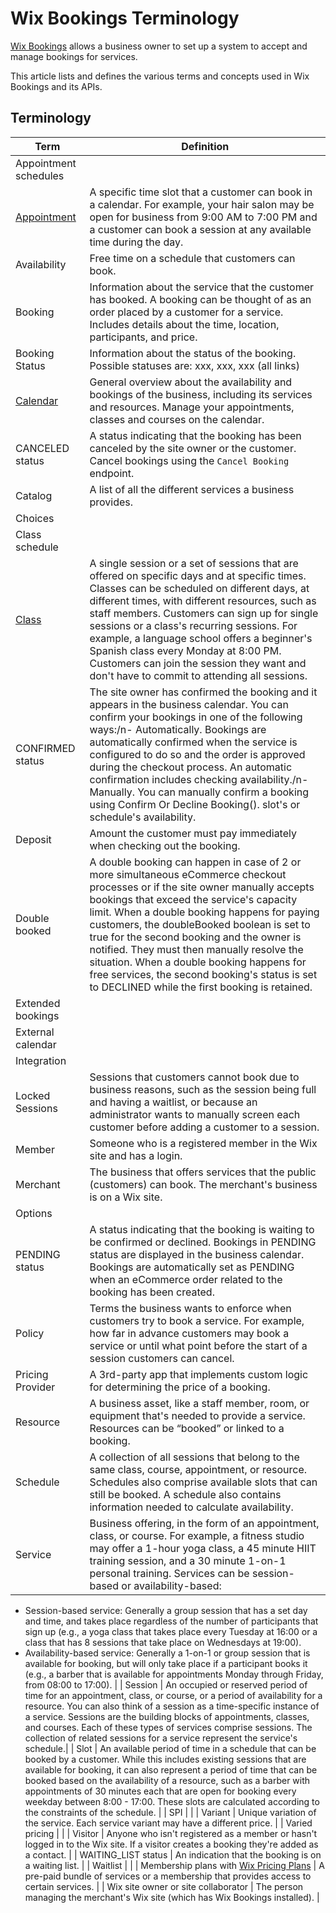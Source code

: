 # Wix Bookings Terminology

[Wix Bookings](https://support.wix.com/en/article/about-wix-bookings) allows a business owner to set up a system to accept and manage bookings for services.

This article lists and defines the various terms and concepts used in Wix Bookings and its APIs. 


## Terminology

| Term | Definition |
|---------------|-------------------------|
| Appointment schedules | |
| [Appointment](https://support.wix.com/en/article/creating-the-right-booking-service-for-your-business#appointments) | A specific time slot that a customer can book in a calendar. For example, your hair salon may be open for business from 9:00 AM to 7:00 PM and a customer can book a session at any available time during the day. | 
| Availability | Free time on a schedule that customers can book. |
| Booking | Information about the service that the customer has booked. A booking can be thought of as an order placed by a customer for a service. Includes details about the time, location, participants, and price. |
| Booking Status | Information about the status of the booking. Possible statuses are: xxx, xxx, xxx (all links) |
| [Calendar](https://support.wix.com/en/article/wix-bookings-about-the-wix-booking-calendar) | General overview about the availability and bookings of the business, including its services and resources. Manage your appointments, classes and courses on the calendar.| 
| CANCELED status | A status indicating that the booking has been canceled by the site owner or the customer. Cancel bookings using the `Cancel Booking` endpoint. |
| Catalog | A list of all the different services a business provides. | 
| Choices | | 
| Class schedule | | 
| [Class](https://support.wix.com/en/article/creating-the-right-booking-service-for-your-business#classes) | A single session or a set of sessions that are offered on specific days and at specific times. Classes can be scheduled on different days, at different times, with different resources, such as staff members. Customers can sign up for single sessions or a class's recurring sessions. For example, a language school offers a beginner's Spanish class every Monday at 8:00 PM. Customers can join the session they want and don't have to commit to attending all sessions. | 
| CONFIRMED status | The site owner has confirmed the booking and it appears in the business calendar. You can confirm your bookings in one of the following ways:/n- Automatically. Bookings are automatically confirmed when the service is configured to do so and the order is approved during the checkout process. An automatic confirmation includes checking availability./n- Manually. You can manually confirm a booking using Confirm Or Decline Booking(). slot's or schedule's availability. |
| Deposit | Amount the customer must pay immediately when checking out the booking. |
| Double booked | A double booking can happen in case of 2 or more simultaneous eCommerce checkout processes or if the site owner manually accepts bookings that exceed the service's capacity limit. When a double booking happens for paying customers, the doubleBooked boolean is set to true for the second booking and the owner is notified. They must then manually resolve the situation. When a double booking happens for free services, the second booking's status is set to DECLINED while the first booking is retained. | 
| Extended bookings | | 
| External calendar | | 
| Integration | | 
| Locked Sessions | Sessions that customers cannot book due to business reasons, such as the session being full and having a waitlist, or because an administrator wants to manually screen each customer before adding a customer to a session. | 
| Member | Someone who is a registered member in the Wix site and has a login. | 
| Merchant | The business that offers services that the public (customers) can book. The merchant's business is on a Wix site. |
| Options | | 
| PENDING status | A status indicating that the booking is waiting to be confirmed or declined. Bookings in PENDING status are displayed in the business calendar. Bookings are automatically set as PENDING when an eCommerce order related to the booking has been created. | 
| Policy | Terms the business wants to enforce when customers try to book a service. For example, how far in advance customers may book a service or until what point before the start of a session customers can cancel. |
| Pricing Provider | A 3rd-party app that implements custom logic for determining the price of a booking. | 
| Resource | A business asset, like a staff member, room, or equipment that's needed to provide a service. Resources can be “booked” or linked to a booking. | 
| Schedule | A collection of all sessions that belong to the same class, course, appointment, or resource. Schedules also comprise available slots that can still be booked. A schedule also contains information needed to calculate availability. 
| Service | Business offering, in the form of an appointment, class, or course. For example, a fitness studio may offer a 1-hour yoga class, a 45 minute HIIT training session, and a 30 minute 1-on-1 personal training. Services can be session-based or availability-based: 
- Session-based service: Generally a group session that has a set day and time, and takes place regardless of the number of participants that sign up (e.g., a yoga class that takes place every Tuesday at 16:00 or a class that has 8 sessions that take place on Wednesdays at 19:00). 
- Availability-based service: Generally a 1-on-1 or group session that is available for booking, but will only take place if a participant books it (e.g., a barber that is available for appointments Monday through Friday, from 08:00 to 17:00). |
| Session | An occupied or reserved period of time for an appointment, class, or course, or a period of availability for a resource. You can also think of a session as a time-specific instance of a service. Sessions are the building blocks of appointments, classes, and courses. Each of these types of services comprise sessions. The collection of related sessions for a service represent the service's schedule.| 
| Slot | An available period of time in a schedule that can be booked by a customer. While this includes existing sessions that are available for booking, it can also represent a period of time that can be booked based on the availability of a resource, such as a barber with appointments of 30 minutes each that are open for booking every weekday between 8:00 - 17:00. These slots are calculated according to the constraints of the schedule. | 
| SPI | | 
| Variant | Unique variation of the service. Each service variant may have a different price. | 
| Varied pricing | | 
| Visitor | Anyone who isn't registered as a member or hasn't logged in to the Wix site. If a visitor creates a booking they're added as a contact. | 
| WAITING_LIST status | An indication that the booking is on a waiting list. | 
| Waitlist | | 
| Membership plans with [Wix Pricing Plans](https://support.wix.com/en/article/wix-bookings-about-wix-bookings#selling-membership-plans-and-packages) | A pre-paid bundle of services or a membership that provides access to certain services. | 
| Wix site owner or site collaborator | The person managing the merchant's Wix site (which has Wix Bookings installed). |